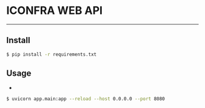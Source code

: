 # ICONFRA WEB API
---
## Install
```bash
$ pip install -r requirements.txt
```

## Usage
- 
```bash
$ uvicorn app.main:app --reload --host 0.0.0.0 --port 8080
```
